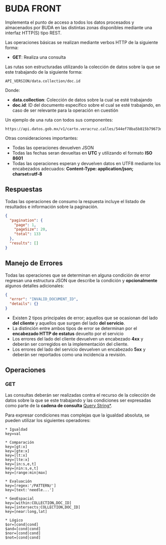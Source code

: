 # BUDA FRONT

Implementa el punto de acceso a todos los datos procesados y almacenados por BUDA en las distintas zonas disponibles mediante una interfaz HTTP(S) tipo REST.

Las operaciones básicas se realizan mediante verbos HTTP de la siguiente forma:

- __GET__: Realiza una consulta

Las rutas son estructuradas utilizando la colección de datos sobre la que se este trabajando de la siguiente forma:

```
API_VERSION/data.collection/doc.id
```

Donde:

- __data.collection__: Colección de datos sobre la cual se esté trabajando
- __doc.id__: ID del documento específico sobre el cual se esté trabajando, en caso de ser relevante para la operación en cuestión

Un ejemplo de una ruta con todos sus componentes:

```
https://api.datos.gob.mx/v1/carto.veracruz.calles/544ef78ba5b815b79673d885
```

Otras consideraciones importantes:

- Todas las operaciones devuelven JSON
- Todas las fechas seran devueltas en __UTC__ y utilizando el formato __ISO 8601__
- Todas las operaciones esperan y devuelven datos en UTF8 mediante los encabezados adecuados: __Content-Type: application/json; charset=utf-8__

## Respuestas
Todas las operaciones de consumo la respuesta incluye el listado de resultados e información sobre la paginación.

```json
{
  "pagination": {
    "page": 1,
    "pageSize": 20,
    "total": 133
  },
  "results": []
}
```

## Manejo de Errores
Todas las operaciones que se determinan en alguna condición de error regresan una estructura JSON que describe la condición y __opcionalmente__ algunos detalles adicionales:

```json
{
  "error": "INVALID_DOCUMENT_ID",
  "details": {}
}
```

- Existen 2 tipos principales de error; aquellos que se ocasionan del lado __del cliente__ y aquellos que surgen del lado __del servicio__.
- La distinción entre ambos tipos de error se determinan por el __encabezado HTTP de estatus__ devuelto por el servicio
- Los errores del lado del cliente devuelven un encabezado __4xx__ y deberán ser corregidos en la implementación del cliente.
- Los errores del lado del servicio devuelven un encabezado __5xx__ y deberán ser reportados como una incidencia a revisión.

## Operaciones
### GET
Las consultas deberán ser realizadas contra el recurso de la colección de datos sobre la que se este trabajando y las condiciones ser expresadas como parte de la __cadena de consulta__ [Query String*](https://en.wikipedia.org/wiki/Query_string).

Para expresar condiciones mas complejas que la igualdad absoluta, se pueden utilizar los siguientes operadores:

```
* Igualdad
key=val

* Comparación
key=[gt:x]
key=[gte:x]
key=[lt:x]
key=[lte:x]
key=[in:s,e,t]
key=[nin:s,e,t]
key=[range:min|max]

* Evaluación
key=[regex:'/PATTERN/']
key=[text:'needle...']

* GeoEspacial
key=[within:COLLECTION,DOC_ID]
key=[intersects:COLLECTION,DOC_ID]
key=[near:long,lat]

* Lógico
$or=[cond|cond]
$and=[cond|cond]
$nor=[cond|cond]
$not=[cond|cond]
```
